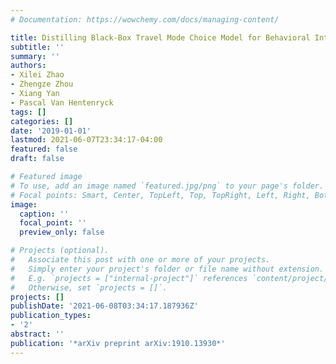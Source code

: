 ```yaml
---
# Documentation: https://wowchemy.com/docs/managing-content/

title: Distilling Black-Box Travel Mode Choice Model for Behavioral Interpretation
subtitle: ''
summary: ''
authors:
- Xilei Zhao
- Zhengze Zhou
- Xiang Yan
- Pascal Van Hentenryck
tags: []
categories: []
date: '2019-01-01'
lastmod: 2021-06-07T23:34:17-04:00
featured: false
draft: false

# Featured image
# To use, add an image named `featured.jpg/png` to your page's folder.
# Focal points: Smart, Center, TopLeft, Top, TopRight, Left, Right, BottomLeft, Bottom, BottomRight.
image:
  caption: ''
  focal_point: ''
  preview_only: false

# Projects (optional).
#   Associate this post with one or more of your projects.
#   Simply enter your project's folder or file name without extension.
#   E.g. `projects = ["internal-project"]` references `content/project/deep-learning/index.md`.
#   Otherwise, set `projects = []`.
projects: []
publishDate: '2021-06-08T03:34:17.187936Z'
publication_types:
- '2'
abstract: ''
publication: '*arXiv preprint arXiv:1910.13930*'
---
```

